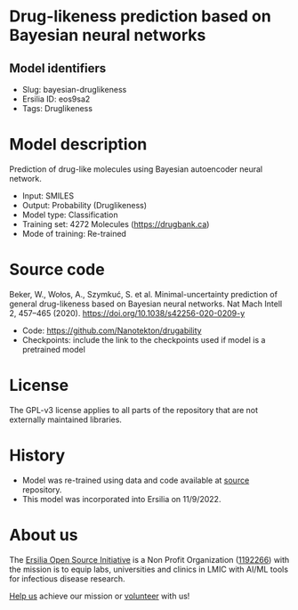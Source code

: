 # Drug-likeness prediction based on Bayesian neural networks
## Model identifiers
- Slug: bayesian-druglikeness
- Ersilia ID: eos9sa2
- Tags: Druglikeness

# Model description
Prediction of drug-like molecules using Bayesian autoencoder neural network.
- Input: SMILES
- Output: Probability (Druglikeness)
- Model type: Classification
- Training set: 4272 Molecules (https://drugbank.ca)
- Mode of training: Re-trained

# Source code
Beker, W., Wołos, A., Szymkuć, S. et al. Minimal-uncertainty prediction of general drug-likeness based on Bayesian neural networks. Nat Mach Intell 2, 457–465 (2020). https://doi.org/10.1038/s42256-020-0209-y
- Code: https://github.com/Nanotekton/drugability
- Checkpoints: include the link to the checkpoints used if model is a pretrained model

# License
The GPL-v3 license applies to all parts of the repository that are not externally maintained libraries.

# History 
- Model was re-trained using data and code available at [source](https://github.com/Nanotekton/drugability) repository.
- This model was incorporated into Ersilia on 11/9/2022.

# About us
The [Ersilia Open Source Initiative](https://ersilia.io) is a Non Profit Organization ([1192266](https://register-of-charities.charitycommission.gov.uk/charity-search/-/charity-details/5170657/full-print)) with the mission is to equip labs, universities and clinics in LMIC with AI/ML tools for infectious disease research.

[Help us](https://www.ersilia.io/donate) achieve our mission or [volunteer](https://www.ersilia.io/volunteer) with us!
